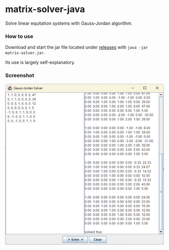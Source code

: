 # matrix-solver-java

Solve linear equitation systems with Gauss-Jordan algorithm.

### How to use

Download and start the jar file located under [releases](https://github.com/tgrothe/matrix-solver-java/releases) with `java -jar matrix-solver.jar`.

Its use is largely self-explanatory.

### Screenshot

![Screenshot-1.png](Screenshot-1.png)

